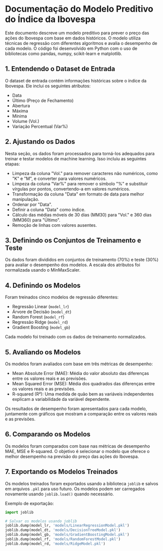 # Documentação do Modelo Preditivo do Índice da Ibovespa

Este documento descreve um modelo preditivo para prever o preço das ações do Ibovespa com base em dados históricos. O modelo utiliza técnicas de regressão com diferentes algoritmos e avalia o desempenho de cada modelo. O código foi desenvolvido em Python com o uso de bibliotecas como pandas, numpy, scikit-learn e matplotlib.

## 1. Entendendo o Dataset de Entrada

O dataset de entrada contém informações históricas sobre o índice da Ibovespa. Ele inclui os seguintes atributos:

- Data
- Último (Preço de Fechamento)
- Abertura
- Máxima
- Mínima
- Volume (Vol.)
- Variação Percentual (Var%)

## 2. Ajustando os Dados

Nesta seção, os dados foram processados para torná-los adequados para treinar e testar modelos de machine learning. Isso incluiu as seguintes etapas:

- Limpeza da coluna "Vol." para remover caracteres não numéricos, como "K" e "M", e converter para valores numéricos.
- Limpeza da coluna "Var%" para remover o símbolo "%" e substituir vírgulas por pontos, convertendo-a em valores numéricos.
- Transformação da coluna "Data" em formato de data para melhor manipulação.
- Ordenar por "Data".
- Definir a coluna "Data" como índice.
- Cálculo das médias móveis de 30 dias (MM30) para "Vol." e 360 dias (MM360) para "Último".
- Remoção de linhas com valores ausentes.

## 3. Definindo os Conjuntos de Treinamento e Teste

Os dados foram divididos em conjuntos de treinamento (70%) e teste (30%) para avaliar o desempenho dos modelos. A escala dos atributos foi normalizada usando o MinMaxScaler.

## 4. Definindo os Modelos

Foram treinados cinco modelos de regressão diferentes:

- Regressão Linear (`model_lr`)
- Árvore de Decisão (`model_dt`)
- Random Forest (`model_rf`)
- Regressão Ridge (`model_rd`)
- Gradient Boosting (`model_gb`)

Cada modelo foi treinado com os dados de treinamento normalizados.

## 5. Avaliando os Modelos

Os modelos foram avaliados com base em três métricas de desempenho:

- Mean Absolute Error (MAE): Média do valor absoluto das diferenças entre os valores reais e as previsões.
- Mean Squared Error (MSE): Média dos quadrados das diferenças entre os valores reais e as previsões.
- R-squared (R²): Uma medida de quão bem as variáveis independentes explicam a variabilidade da variável dependente.

Os resultados de desempenho foram apresentados para cada modelo, juntamente com gráficos que mostram a comparação entre os valores reais e as previsões.

## 6. Comparando os Modelos

Os modelos foram comparados com base nas métricas de desempenho MAE, MSE e R-squared. O objetivo é selecionar o modelo que oferece o melhor desempenho na previsão do preço das ações do Ibovespa.

## 7. Exportando os Modelos Treinados

Os modelos treinados foram exportados usando a biblioteca `joblib` e salvos em arquivos `.pkl` para uso futuro. Os modelos podem ser carregados novamente usando `joblib.load()` quando necessário.

Exemplo de exportação:
```python
import joblib

# Salvar os modelos usando joblib
joblib.dump(model_lr, 'models/LinearRegressionModel.pkl')
joblib.dump(model_dt, 'models/DecisionTreeModel.pkl')
joblib.dump(model_gb, 'models/GradientBoostingModel.pkl')
joblib.dump(model_rf, 'models/RandomForestModel.pkl')
joblib.dump(model_rd, 'models/RidgeModel.pkl')
```